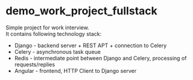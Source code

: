 # demo_work_project_fullstack
Simple project for work interview.  
It contains following technology stack:  
- Django - backend server + REST APT + connection to Celery
- Celery - asynchronous task queue
- Redis - intermediate point between Django and Celery, processing of requests/replies
- Angular - frontend, HTTP Client to Django server


